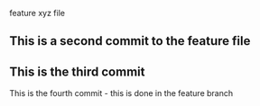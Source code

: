 feature xyz file

## This is a second commit to the feature file

## This is the third commit

This is the fourth commit - this is done in the feature branch